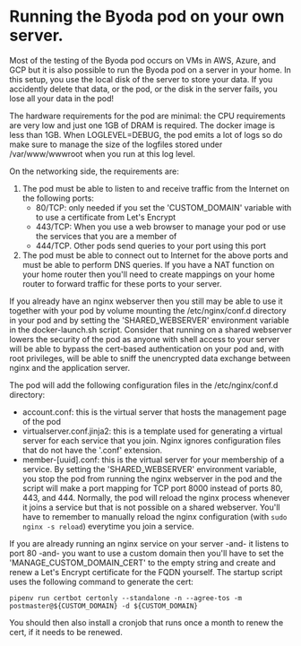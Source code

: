 # Running the Byoda pod on your own server.

Most of the testing of the Byoda pod occurs on VMs in AWS, Azure, and GCP but it is also possible to run the Byoda pod on a server in your home. In this setup, you use the local disk of the server to store your data. If you accidently delete that data, or the pod, or the disk in the server fails, you lose all your data in the pod!

The hardware requirements for the pod are minimal: the CPU requirements are very low and just one 1GB of DRAM is required. The docker image is less than 1GB. When LOGLEVEL=DEBUG, the pod emits a lot of logs so do make sure to manage the size of the logfiles stored under /var/www/wwwroot when you run at this log level.

On the networking side, the requirements are:
1. The pod must be able to listen to and receive traffic from the Internet on the following ports:
    - 80/TCP: only needed if you set the 'CUSTOM_DOMAIN' variable with to use a certificate from Let's Encrypt
    - 443/TCP: When you use a web browser to manage your pod or use the services that you are a member of
    - 444/TCP. Other pods send queries to your port using this port
2. The pod must be able to connect out to Internet for the above ports and must be able to perform DNS queries. If you have a NAT function on your home router then you'll need to create mappings on your home router to forward traffic for these ports to your server.

If you already have an nginx webserver then you still may be able to use it together with your pod by volume mounting the /etc/nginx/conf.d directory in your pod and by setting the 'SHARED_WEBSERVER' environment variable in the docker-launch.sh script. Consider that running on a shared webserver lowers the security of the pod as anyone with shell access to your server will be able to bypass the cert-based authentication on your pod and, with root privileges, will be able to sniff the unencrypted data exchange between nginx and the application server.

The pod will add the following configuration files in the /etc/nginx/conf.d directory:
- account.conf: this is the virtual server that hosts the management page of the pod
- virtualserver.conf.jinja2: this is a template used for generating a virtual server for each service that you join. Nginx ignores configuration files that do not have the '.conf' extension.
- member-[uuid].conf: this is the virtual server for your membership of a service.
By setting the 'SHARED_WEBSERVER' environment variable, you stop the pod from running the nginx webserver in the pod and the script will make a port mapping for TCP port 8000 instead of ports 80, 443, and 444. Normally, the pod will reload the nginx process whenever it joins a service but that is not possible on a shared webserver. You'll have to remember to manually reload the nginx configuration (with ```sudo nginx -s reload```) everytime you join a service.

If you are already running an nginx service on your server -and- it listens to port 80 -and- you want to use a custom domain then you'll have to set the 'MANAGE_CUSTOM_DOMAIN_CERT' to the empty string and create and renew a Let's Encrypt certificate for the FQDN yourself. The startup script uses the following command to generate the cert:
```
pipenv run certbot certonly --standalone -n --agree-tos -m postmaster@${CUSTOM_DOMAIN} -d ${CUSTOM_DOMAIN}
```

You should then also install a cronjob that runs once a month to renew the cert, if it needs to be renewed.